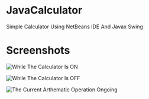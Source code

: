 # JavaCalculator
Simple Calculator Using NetBeans IDE And Javax Swing 
# Screenshots
![While The Calculator Is ON](https://github.com/ayushthepro111/JavaCalculator/assets/103628088/348a6b5b-2cfa-4451-9cb5-a149487e7846)

![While The Calculator Is OFF ](https://github.com/ayushthepro111/JavaCalculator/assets/103628088/0e43e0b2-a965-44a1-ba50-590f0c253e09)

![The Current Arthematic Operation Ongoing](https://github.com/ayushthepro111/JavaCalculator/assets/103628088/b1a52ed5-1395-42f0-81ba-579c92f1c957)
